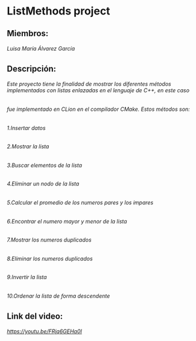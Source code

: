 # ListMethods project

## Miembros: 
###### Luisa María Álvarez García

## Descripción:
###### Este proyecto tiene la finalidad de mostrar los diferentes métodos implementados con listas enlazadas en el lenguaje de C++, en este caso
###### fue implementado en CLion en el compilador CMake. Estos métodos son:

###### 1.Insertar datos
###### 2.Mostrar la lista
###### 3.Buscar elementos de la lista
###### 4.Eliminar un nodo de la lista
###### 5.Calcular el promedio de los numeros pares y los impares
###### 6.Encontrar el numero mayor y menor de la lista
###### 7.Mostrar los numeros duplicados
###### 8.Eliminar los numeros duplicados
###### 9.Invertir la lista
###### 10.Ordenar la lista de forma descendente

## Link del video:
###### https://youtu.be/FRjq6GEHa0I
